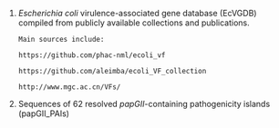 1. <i>Escherichia coli</i> virulence-associated gene database (EcVGDB) compiled from publicly available collections and publications.

       Main sources include:

       https://github.com/phac-nml/ecoli_vf

       https://github.com/aleimba/ecoli_VF_collection

       http://www.mgc.ac.cn/VFs/


2. Sequences of 62 resolved <i>papGII</i>-containing pathogenicity islands (papGII_PAIs)
